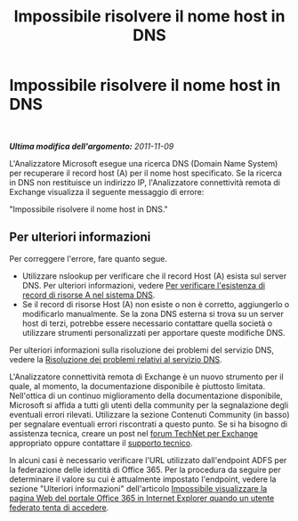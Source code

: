﻿---
title: Impossibile risolvere il nome host in DNS
TOCTitle: Impossibile risolvere il nome host in DNS
ms:assetid: 2d3fbf36-47f3-4a7b-ab7f-4f426c070991
ms:mtpsurl: https://technet.microsoft.com/it-it/library/Dd439368(v=EXCHG.80)
ms:contentKeyID: 27341529
ms.date: 10/25/2013
mtps_version: v=EXCHG.80
_tocRel: dd439364(v=exchg.80)/toc.json
ms.translationtype: HT
---

# Impossibile risolvere il nome host in DNS

 

_**Ultima modifica dell'argomento:** 2011-11-09_

L'Analizzatore Microsoft esegue una ricerca DNS (Domain Name System) per recuperare il record host (A) per il nome host specificato. Se la ricerca in DNS non restituisce un indirizzo IP, l'Analizzatore connettività remota di Exchange visualizza il seguente messaggio di errore:

"Impossibile risolvere il nome host in DNS."

## Per ulteriori informazioni

Per correggere l'errore, fare quanto segue.

  - Utilizzare nslookup per verificare che il record Host (A) esista sul server DNS. Per ulteriori informazioni, vedere [Per verificare l'esistenza di record di risorse A nel sistema DNS](http://go.microsoft.com/fwlink/?linkid=63001).  
  - Se il record di risorse Host (A) non esiste o non è corretto, aggiungerlo o modificarlo manualmente. Se la zona DNS esterna si trova su un server host di terzi, potrebbe essere necessario contattare quella società o utilizzare strumenti personalizzati per apportare queste modifiche DNS.  

Per ulteriori informazioni sulla risoluzione dei problemi del servizio DNS, vedere la [Risoluzione dei problemi relativi al servizio DNS](http://go.microsoft.com/fwlink/?linkid=63003).

L'Analizzatore connettività remota di Exchange è un nuovo strumento per il quale, al momento, la documentazione disponibile è piuttosto limitata. Nell'ottica di un continuo miglioramento della documentazione disponibile, Microsoft si affida a tutti gli utenti della community per la segnalazione degli eventuali errori rilevati. Utilizzare la sezione Contenuti Community (in basso) per segnalare eventuali errori riscontrati a questo punto. Se si ha bisogno di assistenza tecnica, creare un post nel [forum TechNet per Exchange](http://go.microsoft.com/fwlink/?linkid=73420) appropriato oppure contattare il [supporto tecnico](http://go.microsoft.com/fwlink/?linkid=8158).

In alcuni casi è necessario verificare l'URL utilizzato dall'endpoint ADFS per la federazione delle identità di Office 365. Per la procedura da seguire per determinare il valore su cui è attualmente impostato l'endpoint, vedere la sezione "Ulteriori informazioni" dell'articolo [Impossibile visualizzare la pagina Web del portale Office 365 in Internet Explorer quando un utente federato tenta di accedere](http://support.microsoft.com/kb/2419389).

